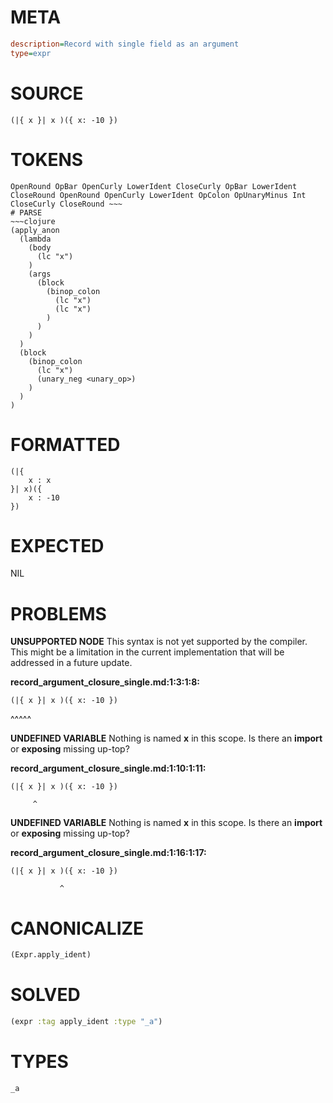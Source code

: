 # META
~~~ini
description=Record with single field as an argument
type=expr
~~~
# SOURCE
~~~roc
(|{ x }| x )({ x: -10 })
~~~
# TOKENS
~~~text
OpenRound OpBar OpenCurly LowerIdent CloseCurly OpBar LowerIdent CloseRound OpenRound OpenCurly LowerIdent OpColon OpUnaryMinus Int CloseCurly CloseRound ~~~
# PARSE
~~~clojure
(apply_anon
  (lambda
    (body
      (lc "x")
    )
    (args
      (block
        (binop_colon
          (lc "x")
          (lc "x")
        )
      )
    )
  )
  (block
    (binop_colon
      (lc "x")
      (unary_neg <unary_op>)
    )
  )
)
~~~
# FORMATTED
~~~roc
(|{
	x : x
}| x)({
	x : -10
})
~~~
# EXPECTED
NIL
# PROBLEMS
**UNSUPPORTED NODE**
This syntax is not yet supported by the compiler.
This might be a limitation in the current implementation that will be addressed in a future update.

**record_argument_closure_single.md:1:3:1:8:**
```roc
(|{ x }| x )({ x: -10 })
```
  ^^^^^


**UNDEFINED VARIABLE**
Nothing is named **x** in this scope.
Is there an **import** or **exposing** missing up-top?

**record_argument_closure_single.md:1:10:1:11:**
```roc
(|{ x }| x )({ x: -10 })
```
         ^


**UNDEFINED VARIABLE**
Nothing is named **x** in this scope.
Is there an **import** or **exposing** missing up-top?

**record_argument_closure_single.md:1:16:1:17:**
```roc
(|{ x }| x )({ x: -10 })
```
               ^


# CANONICALIZE
~~~clojure
(Expr.apply_ident)
~~~
# SOLVED
~~~clojure
(expr :tag apply_ident :type "_a")
~~~
# TYPES
~~~roc
_a
~~~
